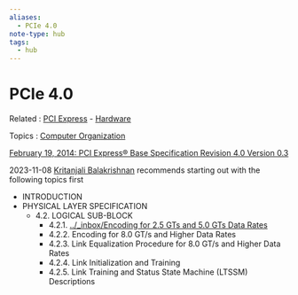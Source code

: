 ```yaml
---
aliases:
  - PCIe 4.0
note-type: hub
tags:
  - hub
---
```

# PCIe 4.0

Related : [PCI Express](PCI%20Express.md) - [Hardware](Hardware.md)

Topics : [Computer Organization](Computer%20Organization.md)

[February 19, 2014: PCI Express® Base Specification Revision 4.0 Version 0.3](https://astralvx.com/storage/2020/11/PCI_Express_Base_4.0_Rev0.3_February19-2014.pdf)

2023-11-08 [Kritanjali Balakrishnan](../authors-people-key-figures/Kritanjali%20Balakrishnan.md) recommends starting out with the following topics first

- INTRODUCTION
- PHYSICAL LAYER SPECIFICATION
  - 4.2. LOGICAL SUB-BLOCK
    - 4.2.1. [../_inbox/Encoding for 2.5 GTs and 5.0 GTs Data Rates](../_inbox/Encoding%20for%202.5%20GTs%20and%205.0%20GTs%20Data%20Rates.md)
    - 4.2.2. Encoding for 8.0 GT/s and Higher Data Rates
    - 4.2.3. Link Equalization Procedure for 8.0 GT/s and Higher Data Rates
    - 4.2.4. Link Initialization and Training
    - 4.2.5. Link Training and Status State Machine (LTSSM) Descriptions
